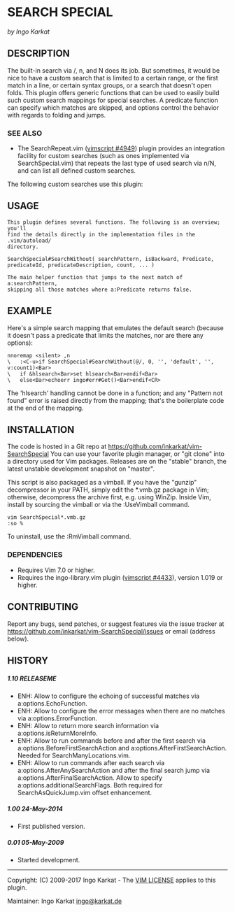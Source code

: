 SEARCH SPECIAL   
===============================================================================
_by Ingo Karkat_

DESCRIPTION
------------------------------------------------------------------------------

The built-in search via /, n, and N does its job. But sometimes, it
would be nice to have a custom search that is limited to a certain range, or
the first match in a line, or certain syntax groups, or a search that doesn't
open folds. This plugin offers generic functions that can be used to easily
build such custom search mappings for special searches. A predicate function
can specify which matches are skipped, and options control the behavior with
regards to folding and jumps.

### SEE ALSO

- The SearchRepeat.vim ([vimscript #4949](http://www.vim.org/scripts/script.php?script_id=4949)) plugin provides an integration
  facility for custom searches (such as ones implemented via
  SearchSpecial.vim) that repeats the last type of used search via n/N, and
  can list all defined custom searches.

The following custom searches use this plugin:

USAGE
------------------------------------------------------------------------------

    This plugin defines several functions. The following is an overview; you'll
    find the details directly in the implementation files in the .vim/autoload/
    directory.

    SearchSpecial#SearchWithout( searchPattern, isBackward, Predicate, predicateId, predicateDescription, count, ... )

    The main helper function that jumps to the next match of a:searchPattern,
    skipping all those matches where a:Predicate returns false.

EXAMPLE
------------------------------------------------------------------------------

Here's a simple search mapping that emulates the default search (because it
doesn't pass a predicate that limits the matches, nor are there any options):

    nnoremap <silent> ,n
    \   :<C-u>if SearchSpecial#SearchWithout(@/, 0, '', 'default', '', v:count1)<Bar>
    \   if &hlsearch<Bar>set hlsearch<Bar>endif<Bar>
    \   else<Bar>echoerr ingo#err#Get()<Bar>endif<CR>

The 'hlsearch' handling cannot be done in a function; and any "Pattern not
found" error is raised directly from the mapping; that's the boilerplate code
at the end of the mapping.

INSTALLATION
------------------------------------------------------------------------------

The code is hosted in a Git repo at
    https://github.com/inkarkat/vim-SearchSpecial
You can use your favorite plugin manager, or "git clone" into a directory used
for Vim packages. Releases are on the "stable" branch, the latest unstable
development snapshot on "master".

This script is also packaged as a vimball. If you have the "gunzip"
decompressor in your PATH, simply edit the \*.vmb.gz package in Vim; otherwise,
decompress the archive first, e.g. using WinZip. Inside Vim, install by
sourcing the vimball or via the :UseVimball command.

    vim SearchSpecial*.vmb.gz
    :so %

To uninstall, use the :RmVimball command.

### DEPENDENCIES

- Requires Vim 7.0 or higher.
- Requires the ingo-library.vim plugin ([vimscript #4433](http://www.vim.org/scripts/script.php?script_id=4433)), version 1.019 or
  higher.

CONTRIBUTING
------------------------------------------------------------------------------

Report any bugs, send patches, or suggest features via the issue tracker at
https://github.com/inkarkat/vim-SearchSpecial/issues or email (address below).

HISTORY
------------------------------------------------------------------------------

##### 1.10    RELEASEME
- ENH: Allow to configure the echoing of successful matches via
  a:options.EchoFunction.
- ENH: Allow to configure the error messages when there are no matches via
  a:options.ErrorFunction.
- ENH: Allow to return more search information via a:options.isReturnMoreInfo.
- ENH: Allow to run commands before and after the first search via
  a:options.BeforeFirstSearchAction and a:options.AfterFirstSearchAction.
  Needed for SearchManyLocations.vim.
- ENH: Allow to run commands after each search via
  a:options.AfterAnySearchAction and after the final search jump via
  a:options.AfterFinalSearchAction. Allow to specify
  a:options.additionalSearchFlags. Both required for SearchAsQuickJump.vim
  offset enhancement.

##### 1.00    24-May-2014
- First published version.

##### 0.01    05-May-2009
- Started development.

------------------------------------------------------------------------------
Copyright: (C) 2009-2017 Ingo Karkat -
The [VIM LICENSE](http://vimdoc.sourceforge.net/htmldoc/uganda.html#license) applies to this plugin.

Maintainer:     Ingo Karkat <ingo@karkat.de>
